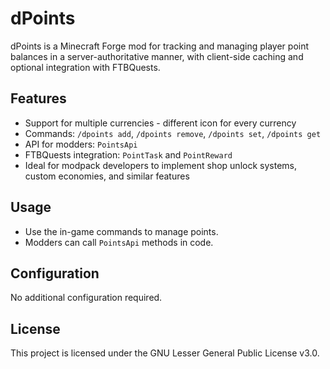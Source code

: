 # dPoints

dPoints is a Minecraft Forge mod for tracking and managing player point balances in a server-authoritative manner, with client-side caching and optional integration with FTBQuests.

## Features

- Support for multiple currencies - different icon for every currency
- Commands: `/dpoints add`, `/dpoints remove`, `/dpoints set`, `/dpoints get`
- API for modders: `PointsApi`
- FTBQuests integration: `PointTask` and `PointReward`
- Ideal for modpack developers to implement shop unlock systems, custom economies, and similar features

## Usage

- Use the in-game commands to manage points.
- Modders can call `PointsApi` methods in code.

## Configuration

No additional configuration required.

## License

This project is licensed under the GNU Lesser General Public License v3.0.